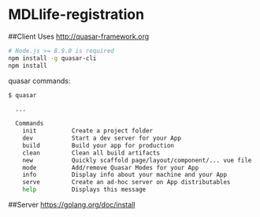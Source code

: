 # MDLlife-registration

##Client
Uses http://quasar-framework.org
```bash
# Node.js >= 8.9.0 is required
npm install -g quasar-cli
npm install
```
quasar commands:
```bash
$ quasar

  ...

  Commands
    init          Create a project folder
    dev           Start a dev server for your App
    build         Build your app for production
    clean         Clean all build artifacts
    new           Quickly scaffold page/layout/component/... vue file
    mode          Add/remove Quasar Modes for your App
    info          Display info about your machine and your App
    serve         Create an ad-hoc server on App distributables
    help          Displays this message
```

##Server
https://golang.org/doc/install

